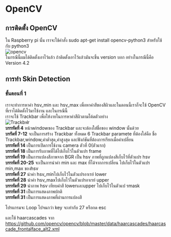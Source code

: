 # OpenCV
## การติดตั้ง OpenCV
   ใน Raspberry pi นั้น เราจะใช้คำสั่ง sudo apt-get install opencv-python3 สำหรับใช้กับ python3  
   ![opencv](https://user-images.githubusercontent.com/46487715/110500618-fa6daa80-812b-11eb-9609-9f23f039b1d3.png)  
   ในกรณีนี้ผมได้ติดตั้งเอาไว้แล้ว ถ้าติดตั้งเอาไว้แล้วมันจะขึ้น version บอก อย่างในกรณีนี้คือ Version 4.2
## การทำ Skin Detection  
 ### ขั้นตอนที่ 1
   เราจะทำการหาค่า hsv_min และ hsv_max เพื่อหาค่าสีของสีผิวและในตอนนี้เราก็จะใช้ OpenCV ที่เราได้ติดตั้งไว้มาใช้งาน และในกรณีนี้  
   เราจะใช้ Trackbar เพื่อให้งายในการหาค่าสีผิวตามโค้ดตัวอย่าง  
   ![Trackbฟr](https://user-images.githubusercontent.com/46487715/110504429-bd0b1c00-812f-11eb-9a09-dd4bea416998.png)  
   **บรรทัดที่ 4** หน้าwindowของ Trackbar และจะต้องใส่ชื่อของ window นั้นด้วย   
   **บรรัดที่ 7-12** จะเป็นการสร้าง Trackbar ทั้งหมด 6 Trackbar paramete ที่ต้องใส่คือ ชื่อ Trackbar,window,ค่าต่ำสุด,ค่าสูงสุด และฟังก์ชันที่ต้องการเรียกเมื่อค่าเปลี่ยน  
   **บรรทัดที่ 14** เป็นการเปิดการใช้งาน camera ตัวที่ 0(ตัวแรก)   
   **บรรทัดที่ 18** เป็นการรับภาพที่ได้ไปเก็บไว้ในตัวแปร frame  
   **บรรทัดที่ 19** เป็นการแปลงสีภาพจาก BGR เป็น hsv ภาพที่ถูกแปลงสีเก็บไว้ที่ตัวแปร hsv  
   **บรรทัดที่ 20-25** จะเป็นการนำค่า min และ max ที่ได้จากการเปลี่ยน ไปเก็บไว้ในตัวแปร min,max ของhsv  
   **บรรทัดที่ 27** นำค่า hsv_minไปเก็บไว้ในตัวแปรอาเรย์ lower  
   **บรรทัดที่ 28** นำค่า hsv_maxไปเก็บไว้ในตัวแปรอาเรย์ upper  
   **บรรทัดที่ 29** นำภาพ hsv เทียบค่าสี lowerและupper ไปเก็บไว้ในตัวแป รmask  
   **บรรทัดที่ 31** เป็นการแสดงภาพปกติ  
   **บรรทัดที่ 31** เป็นการแสดงภาพที่ผ่านการแปลงสี  
   
   โปรแกรมจะ Loop ไปจนกว่า key จะเท่ากับ 27 หรือกด esc
   
   และใช้ haarcascades จาก https://github.com/opencv/opencv/blob/master/data/haarcascades/haarcascade_frontalface_alt2.xml
   
